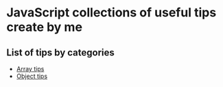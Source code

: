 # JavaScript collections of useful tips create by me

## List of tips by categories

- [Array tips](array/array.md)
- [Object tips](object/object.md)
